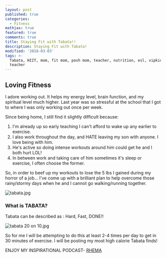 ```yaml
---
layout: post
published: true
categories:
  - Fitness
mathjax: true
featured: true
comments: true
title: Staying Fit with Tabata!!
description: Staying Fit with Tabata!
modified: '2018-03-03'
tags: >-
  Tabata, HIIT, mom, fit mom, posh mom, teacher, nutrition, esl, vipkid, virtual
  teacher
---
```

## Loving Fitness

I adore working out.  It helps my energy level, brain function, and my spiritual level much higher.  Last year was so stressful at the school that I got to where I was only working out once per week.

Since being home, I still find it slightly difficult because: 
1. I'm already up so early teaching I can't afford to wake up any earlier to exercise.
2. I also work throughout the day, and HATE leaving my son with anyone.  I love being with him.
3. He's active so doing intense workouts around him could get he and I both hurt LOL!
4. In between work and taking care of him sometimes it's sleep or exercise, I often choose the former.

So, in order to beef up my workouts to lose the 5 lbs I gained during my horror of a job... I've come up with a brilliant plan to help overcome those rainy/stormy days when he and I cannot go walking/running together.

![tabata.jpg]({{site.baseurl}}/images/tabata.jpg)

###  What is TABATA?

Tabata can be described as :  Hard, Fast, DONE!!  

![tabata 20 on 10.jpg]({{site.baseurl}}/images/tabata%2020%20on%2010.jpg)

So for me I will be attempting to do this at least 2-4 times per day to get in 30 minutes of exercise.  I will be posting my most high calorie Tabata finds!

ENJOY MY INSPIRATIONAL PODCAST- [RHEMA](https://iluvacts238.blogspot.com)
